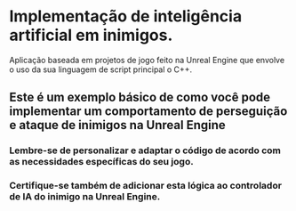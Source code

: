 # Implementação de inteligência artificial em inimigos.
Aplicação baseada em projetos de jogo feito na Unreal Engine que envolve o uso da sua linguagem de script principal o C++.
## Este é um exemplo básico de como você pode implementar um comportamento de perseguição e ataque de inimigos na Unreal Engine
### Lembre-se de personalizar e adaptar o código de acordo com as necessidades específicas do seu jogo. 
### Certifique-se também de adicionar esta lógica ao controlador de IA do inimigo na Unreal Engine.
